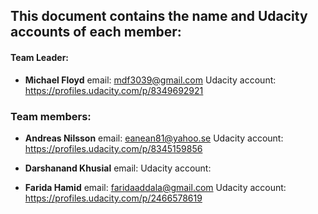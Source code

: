 
## This document contains the name and Udacity accounts of each member:

#### Team Leader:
- **Michael Floyd**
        email: mdf3039@gmail.com
        Udacity account: https://profiles.udacity.com/p/8349692921 


### Team members:

- **Andreas Nilsson**
        email: eanean81@yahoo.se
        Udacity account: https://profiles.udacity.com/p/8345159856
        
- **Darshanand Khusial**
        email: 
        Udacity account:         

- **Farida Hamid**
        email: faridaaddala@gmail.com
        Udacity account: https://profiles.udacity.com/p/2466578619